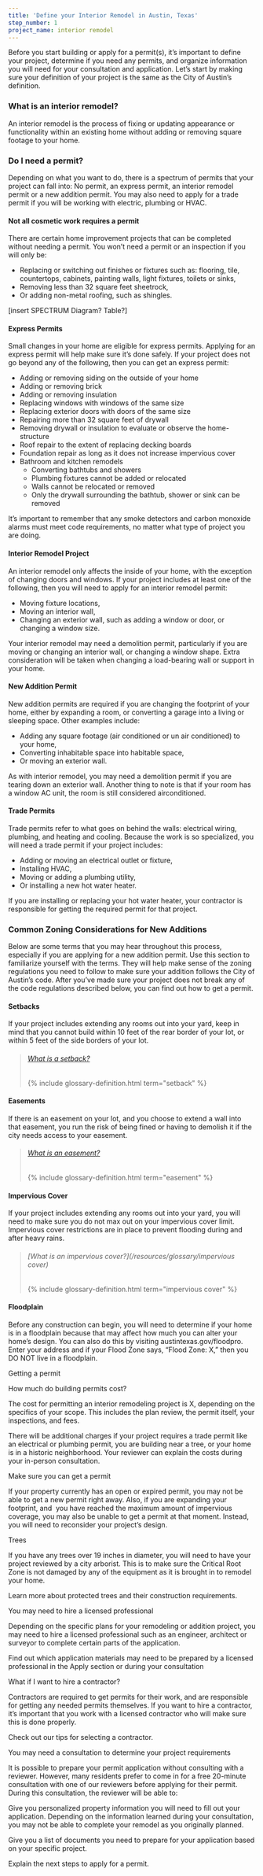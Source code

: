 ```yaml
---
title: 'Define your Interior Remodel in Austin, Texas'
step_number: 1
project_name: interior remodel
---
```



Before you start building or apply for a permit(s), it’s important to define your project, determine if you need any permits, and organize information you will need for your consultation and application. Let’s start by making sure your definition of your project is the same as the City of Austin’s definition.

### What is an interior remodel?

An interior remodel is the process of fixing or updating appearance or functionality within an existing home without adding or removing square footage to your home.

### Do I need a permit?

Depending on what you want to do, there is a spectrum of permits that your project can fall into: No permit, an express permit, an interior remodel permit or a new addition permit. You may also need to apply for a trade permit if you will be working with electric, plumbing or HVAC.

#### Not all cosmetic work requires a permit

There are certain home improvement projects that can be completed without needing a permit. You won’t need a permit or an inspection if you will only be:

* Replacing or switching out finishes or fixtures such as: flooring, tile, countertops, cabinets, painting walls, light fixtures, toilets or sinks,
* Removing less than 32 square feet sheetrock,
* Or adding non-metal roofing, such as shingles.

[insert SPECTRUM Diagram? Table?]

#### Express Permits

Small changes in your home are eligible for express permits. Applying for an express permit will help make sure it’s done safely. If your project does not go beyond any of the following, then you can get an express permit:

* Adding or removing siding on the outside of your home
* Adding or removing brick
* Adding or removing insulation
* Replacing windows with windows of the same size
* Replacing exterior doors with doors of the same size
* Repairing more than 32 square feet of drywall
* Removing drywall or insulation to evaluate or observe the home-structure
* Roof repair to the extent of replacing decking boards
* Foundation repair as long as it does not increase impervious cover
* Bathroom and kitchen remodels
  * Converting bathtubs and showers
  * Plumbing fixtures cannot be added or relocated
  * Walls cannot be relocated or removed
  * Only the drywall surrounding the bathtub, shower or sink can be removed

It’s important to remember that any smoke detectors and carbon monoxide alarms must meet code requirements, no matter what type of project you are doing.

#### Interior Remodel Project

An interior remodel only affects the inside of your home, with the exception of changing doors and windows. If your project includes at least one of the following, then you will need to apply for an interior remodel permit:

* Moving fixture locations,
* Moving an interior wall,
* Changing an exterior wall, such as adding a window or door, or changing a window size.

Your interior remodel may need a demolition permit, particularly if you are moving or changing an interior wall, or changing a window shape. Extra consideration will be taken when changing a load-bearing wall or support in your home.

#### New Addition Permit

New addition permits are required if you are changing the footprint of your home, either by expanding a room, or converting a garage into a living or sleeping space. Other examples include:

* Adding any square footage (air conditioned or un air conditioned) to your home,
* Converting inhabitable space into habitable space,
* Or moving an exterior wall.

As with interior remodel, you may need a demolition permit if you are tearing down an exterior wall. Another thing to note is that if your room has a window AC unit, the room is still considered airconditioned.

#### Trade Permits

Trade permits refer to what goes on behind the walls: electrical wiring, plumbing, and heating and cooling. Because the work is so specialized, you will need a trade permit if your project includes:

* Adding or moving an electrical outlet or fixture,
* Installing HVAC,
* Moving or adding a plumbing utility,
* Or installing a new hot water heater.

If you are installing or replacing your hot water heater, your contractor is responsible for getting the required permit for that project.

### Common Zoning Considerations for New Additions

Below are some terms that you may hear throughout this process, especially if you are applying for a new addition permit. Use this section to familiarize yourself with the terms. They will help make sense of the zoning regulations you need to follow to make sure your addition follows the City of Austin’s code. After you’ve made sure your project does not break any of the code regulations described below, you can find out how to get a permit.

#### Setbacks

If your project includes extending any rooms out into your yard, keep in mind that you cannot build within 10 feet of the rear border of your lot, or within 5 feet of the side borders of your lot.

> ###### [What is a setback?](/resources/glossary/setback)
>
> {% include glossary-definition.html term="setback" %}

#### Easements

If there is an easement on your lot, and you choose to extend a wall into that easement, you run the risk of being fined or having to demolish it if the city needs access to your easement.

> ###### [What is an easement?](/resources/glossary/easement)
>
> {% include glossary-definition.html term="easement" %}

#### Impervious Cover

If your project includes extending any rooms out into your yard, you will need to make sure you do not max out on your impervious cover limit. Impervious cover restrictions are in place to prevent flooding during and after heavy rains.

> ###### [What is an impervious cover?](/resources/glossary/impervious cover)
>
> {% include glossary-definition.html term="impervious cover" %}

#### Floodplain

Before any construction can begin, you will need to determine if your home is in a floodplain because that may affect how much you can alter your home’s design. You can also do this by visiting austintexas.gov/floodpro. Enter your address and if your Flood Zone says, “Flood Zone: X,” then you DO NOT live in a floodplain.

Getting a permit

How much do building permits cost?

The cost for permitting an interior remodeling project is X, depending on the specifics of your scope. This includes the plan review, the permit itself, your inspections, and fees.

There will be additional charges if your project requires a trade permit like an electrical or plumbing permit, you are building near a tree, or your home is in a historic neighborhood. Your reviewer can explain the costs during your in-person consultation.

Make sure you can get a permit

If your property currently has an open or expired permit, you may not be able to get a new permit right away. Also, if you are expanding your footprint, and &nbsp;you have reached the maximum amount of impervious coverage, you may also be unable to get a permit at that moment. Instead, you will need to reconsider your project’s design.

Trees

If you have any trees over 19 inches in diameter, you will need to have your project reviewed by a city arborist. This is to make sure the Critical Root Zone is not damaged by any of the equipment as it is brought in to remodel your home.

Learn more about protected trees and their construction requirements.

You may need to hire a licensed professional

Depending on the specific plans for your remodeling or addition project, you may need to hire a licensed professional such as an engineer, architect or surveyor to complete certain parts of the application.

Find out which application materials may need to be prepared by a licensed professional in the Apply section or during your consultation

What if I want to hire a contractor?

Contractors are required to get permits for their work, and are responsible for getting any needed permits themselves. If you want to hire a contractor, it’s important that you work with a licensed contractor who will make sure this is done properly.

Check out our tips for selecting a contractor.

You may need a consultation to determine your project requirements

It is possible to prepare your permit application without consulting with a reviewer. However, many residents prefer to come in for a free 20-minute consultation with one of our reviewers before applying for their permit. During this consultation, the reviewer will be able to:

Give you personalized property information you will need to fill out your application. Depending on the information learned during your consultation, you may not be able to complete your remodel as you originally planned.

Give you a list of documents you need to prepare for your application based on your specific project.

Explain the next steps to apply for a permit.